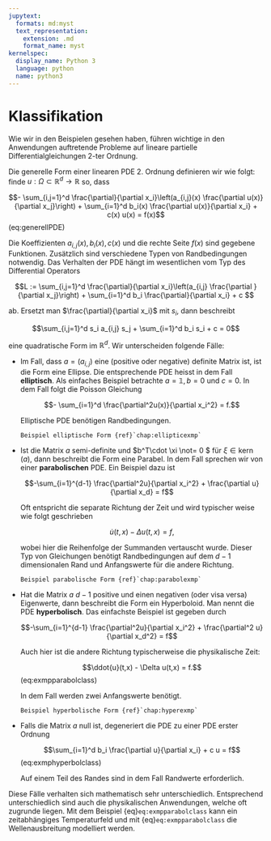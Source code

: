```yaml
---
jupytext:
  formats: md:myst
  text_representation:
    extension: .md
    format_name: myst
kernelspec:
  display_name: Python 3
  language: python
  name: python3
---
```


# Klassifikation 

Wie wir in den Beispielen gesehen haben, führen wichtige in den Anwendungen auftretende Probleme auf lineare partielle Differentialgleichungen 2-ter Ordnung. 

Die generelle Form einer linearen PDE 2. Ordnung definieren wir wie folgt: finde $u: \Omega \subset \mathbb{R}^d \to \mathbb{R}$ so, dass

$$- \sum_{i,j=1}^d \frac{\partial}{\partial x_i}\left(a_{i,j}(x) \frac{\partial u(x)}{\partial x_j}\right) + \sum_{i=1}^d b_i(x) \frac{\partial u(x)}{\partial x_i} + c(x) u(x) = f(x)$$ (eq:generellPDE)

Die Koeffizienten $a_{i,j}(x), b_i(x), c(x)$ und die rechte Seite $f(x)$ sind gegebene Funktionen. Zusätzlich sind verschiedene Typen von Randbedingungen notwendig. Das Verhalten der PDE hängt im wesentlichen vom Typ des Differential Operators

$$L := \sum_{i,j=1}^d \frac{\partial}{\partial x_i}\left(a_{i,j} \frac{\partial }{\partial x_j}\right) + \sum_{i=1}^d b_i \frac{\partial}{\partial x_i} + c $$

ab. Ersetzt man $\frac{\partial}{\partial x_i}$ mit $s_i$, dann beschreibt

$$\sum_{i,j=1}^d s_i a_{i,j} s_j     + \sum_{i=1}^d b_i s_i + c = 0$$

eine quadratische Form im $\mathbb{R}^d$. Wir unterscheiden folgende Fälle:

* Im Fall, dass $a = (a_{i,j})$ eine (positive oder negative) definite Matrix ist, ist die Form eine Ellipse. Die entsprechende PDE heisst in dem Fall **elliptisch**. Als einfaches Beispiel betrachte $a = \mathbb{1}, b=0$ und $c=0$. In dem Fall folgt die Poisson Gleichung

  $$- \sum_{i=1}^d \frac{\partial^2u(x)}{\partial x_i^2} = f.$$

  Elliptische PDE benötigen Randbedingungen.

  ```{seealso}
  Beispiel elliptische Form {ref}`chap:ellipticexmp`
  ```

* Ist die Matrix $a$ semi-definite und $b^T\cdot \xi \not= 0 $ für $\xi\in \mathop{kern}(a)$, dann beschreibt die Form eine Parabel. In dem Fall sprechen wir von einer **parabolischen** PDE. Ein Beispiel dazu ist

  $$-\sum_{i=1}^{d-1} \frac{\partial^2u}{\partial x_i^2} + \frac{\partial u}{\partial x_d} = f$$

  Oft entspricht die separate Richtung der Zeit und wird typischer weise wie folgt geschrieben
  
  $$\dot{u}(t,x) - \Delta u(t,x) = f,$$

  wobei hier die Reihenfolge der Summanden vertauscht wurde.
  Dieser Typ von Gleichungen benötigt Randbedingungen auf dem $d-1$ dimensionalen Rand und Anfangswerte für die andere Richtung.

  ```{seealso}
  Beispiel parabolische Form {ref}`chap:parabolexmp`
  ```

* Hat die Matrix $a$ $d-1$ positive und einen negativen (oder visa versa) Eigenwerte, dann beschreibt die Form ein Hyperboloid. Man nennt die PDE **hyperbolisch**. Das einfachste Beispiel ist gegeben durch

  $$-\sum_{i=1}^{d-1} \frac{\partial^2u}{\partial x_i^2} + \frac{\partial^2 u}{\partial x_d^2} = f$$

  Auch hier ist die andere Richtung typischerweise die physikalische Zeit:

  $$\ddot{u}(t,x) - \Delta u(t,x) = f.$$ (eq:exmpparabolclass)

  In dem Fall werden zwei Anfangswerte benötigt.

  ```{seealso}
  Beispiel hyperbolische Form {ref}`chap:hyperexmp`
  ```

* Falls die Matrix $a$ null ist, degeneriert die PDE zu einer PDE erster Ordnung

  $$\sum_{i=1}^d b_i \frac{\partial u}{\partial x_i} + c u = f$$ (eq:exmphyperbolclass)
  
  Auf einem Teil des Randes sind in dem Fall Randwerte erforderlich.

Diese Fälle verhalten sich mathematisch sehr unterschiedlich. Entsprechend unterschiedlich sind auch die physikalischen Anwendungen, welche oft zugrunde liegen. Mit dem Beispiel {eq}`eq:exmpparabolclass` kann ein zeitabhängiges Temperaturfeld und mit {eq}`eq:exmpparabolclass` die Wellenausbreitung modelliert werden.
